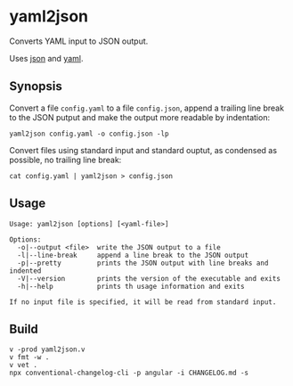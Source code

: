 # yaml2json

Converts YAML input to JSON output.

Uses [json] and [yaml].

## Synopsis

Convert a file `config.yaml` to a file `config.json`, append a trailing line break to the JSON putput and make the output more readable by indentation:

    yaml2json config.yaml -o config.json -lp

Convert files using standard input and standard ouptut, as condensed as possible, no trailing line break:

    cat config.yaml | yaml2json > config.json

## Usage

    Usage: yaml2json [options] [<yaml-file>]

    Options:
      -o|--output <file>  write the JSON output to a file
      -l|--line-break     append a line break to the JSON output
      -p|--pretty         prints the JSON output with line breaks and indented
      -V|--version        prints the version of the executable and exits
      -h|--help           prints th usage information and exits

    If no input file is specified, it will be read from standard input.

## Build

    v -prod yaml2json.v
    v fmt -w .
    v vet .
    npx conventional-changelog-cli -p angular -i CHANGELOG.md -s

[json]: https://github.com/prantlf/v-json
[yaml]: https://github.com/prantlf/v-yaml
